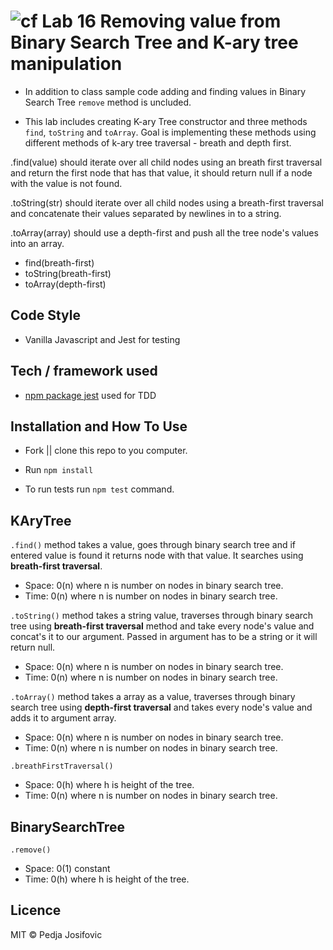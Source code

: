 ![cf](http://i.imgur.com/7v5ASc8.png) Lab 16 Removing value from Binary Search Tree and K-ary tree manipulation
====

* In addition to class sample code adding and finding values in Binary Search Tree `remove` method is uncluded. 

* This lab includes creating K-ary Tree constructor and three methods `find`, `toString` and `toArray`. Goal is implementing these methods using different methods of k-ary tree traversal - breath and depth first.


.find(value) should iterate over all child nodes using an breath first traversal and return the first node that has that value, it should return null if a node with the value is not found.

.toString(str) should iterate over all child nodes using a breath-first traversal and concatenate their values separated by newlines in to a string.

.toArray(array) should use a depth-first and push all the tree node's values into an array.

  * find(breath-first)
  * toString(breath-first)
  * toArray(depth-first)

## Code Style
* Vanilla Javascript and Jest for testing


## Tech / framework used

* [npm package jest](http://facebook.github.io/jest/) used for TDD



## Installation and How To Use

  * Fork || clone this repo to you computer.

  * Run `npm install`

  * To run tests run `npm test` command.


## KAryTree

`.find()` method takes a value, goes through binary search tree and if entered value is found it returns node with that value. It searches using **breath-first traversal**.

  * Space: 0(n) where n is number on nodes in binary search tree.
  * Time: 0(n) where n is number on nodes in binary search tree.

`.toString()` method takes a string value, traverses through binary search tree using **breath-first traversal** method and take every node's value and concat's it to our argument. Passed in argument has to be a string or it will return null. 
 
  * Space: 0(n) where n is number on nodes in binary search tree.
  * Time: 0(n) where n is number on nodes in binary search tree.

`.toArray()` method takes a array as a value, traverses through binary search tree using **depth-first traversal** and takes every node's value and adds it to argument array.

  * Space: 0(n) where n is number on nodes in binary search tree.
  * Time: 0(n) where n is number on nodes in binary search tree.

`.breathFirstTraversal()`
  * Space: 0(h) where h is height of the tree.
  * Time: 0(n) where n is number on nodes in binary search tree.

## BinarySearchTree

`.remove()`
  * Space: 0(1) constant 
  * Time: 0(h) where h is height of the tree.

## Licence
MIT © Pedja Josifovic
